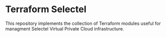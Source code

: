 # Terraform Selectel

This repository implements the collection of Terraform modules useful for
managment Selectel Virtual Private Cloud infrastructure.


